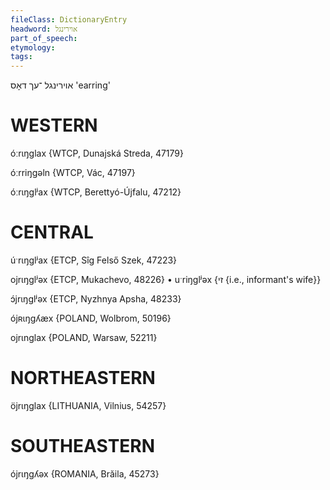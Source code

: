 ```yaml
---
fileClass: DictionaryEntry
headword: אוירינגל
part_of_speech: 
etymology: 
tags: 
---
```

אוירינגל
־עך
דאָס
'earring'

WESTERN
========

óːrɩŋglax {WTCP, Dunajská Streda, 47179}

óːrriŋgəln {WTCP, Vác, 47197}

óːrɩŋglʲax {WTCP, Berettyó-Újfalu, 47212}

CENTRAL
========

úˑrɩŋglʲax {ETCP, Sîg Felső Szek, 47223}

ojrɩŋglʲəx {ETCP, Mukachevo, 48226}
	•	uˑriŋglʲəx {זי {i.e., informant's wife}}

ɔ́jrɩŋglʲəx {ETCP, Nyzhnya Apsha, 48233}

ójʀɩŋgʎæx {POLAND, Wolbrom, 50196}

ojrɩnglax {POLAND, Warsaw, 52211}

NORTHEASTERN
==============

öjrɩŋglax {LITHUANIA, Vilnius, 54257}

SOUTHEASTERN
==============

ójrɩŋgʎəx {ROMANIA, Brăila, 45273}
